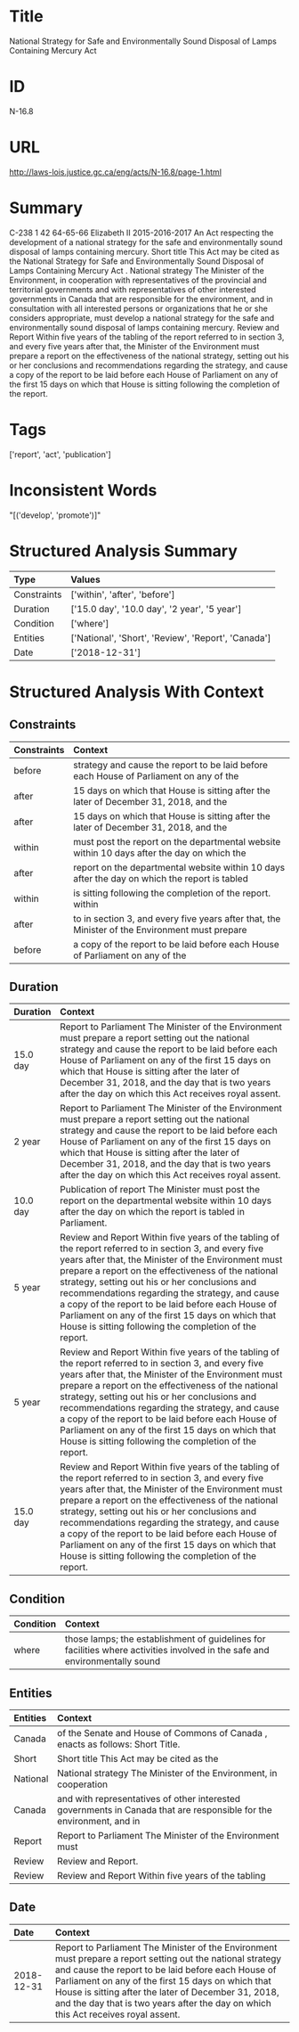 # Title
National Strategy for Safe and Environmentally Sound Disposal of Lamps Containing Mercury Act


# ID
N-16.8

# URL
http://laws-lois.justice.gc.ca/eng/acts/N-16.8/page-1.html


# Summary
C-238 1 42 64-65-66 Elizabeth II 2015-2016-2017 An Act respecting the development of a national strategy for the safe and environmentally sound disposal of lamps containing mercury.
Short title This Act may be cited as the  National Strategy for Safe and Environmentally Sound Disposal of Lamps Containing Mercury Act .
National strategy The Minister of the Environment, in cooperation with representatives of the provincial and territorial governments and with representatives of other interested governments in Canada that are responsible for the environment, and in consultation with all interested persons or organizations that he or she considers appropriate, must develop a national strategy for the safe and environmentally sound disposal of lamps containing mercury.
Review and Report Within five years of the tabling of the report referred to in section 3, and every five years after that, the Minister of the Environment must prepare a report on the effectiveness of the national strategy, setting out his or her conclusions and recommendations regarding the strategy, and cause a copy of the report to be laid before each House of Parliament on any of the first 15 days on which that House is sitting following the completion of the report.


# Tags
['report', 'act', 'publication']


# Inconsistent Words
"[('develop', 'promote')]"


# Structured Analysis Summary
| Type        | Values                                              |
|:------------|:----------------------------------------------------|
| Constraints | ['within', 'after', 'before']                       |
| Duration    | ['15.0 day', '10.0 day', '2 year', '5 year']        |
| Condition   | ['where']                                           |
| Entities    | ['National', 'Short', 'Review', 'Report', 'Canada'] |
| Date        | ['2018-12-31']                                      |


# Structured Analysis With Context
 


## Constraints
| Constraints   | Context                                                                                        |
|:--------------|:-----------------------------------------------------------------------------------------------|
| before        | strategy and cause the report to be laid before each House of Parliament on any of the         |
| after         | 15 days on which that House is sitting after the later of December 31, 2018, and the           |
| after         | 15 days on which that House is sitting after the later of December 31, 2018, and the           |
| within        | must post the report on the departmental website within 10 days after the day on which the     |
| after         | report on the departmental website within 10 days after the day on which the report is tabled  |
| within        | is sitting following the completion of the report. within                                      |
| after         | to in section 3, and every five years after that, the Minister of the Environment must prepare |
| before        | a copy of the report to be laid before each House of Parliament on any of the                  |


## Duration
| Duration   | Context                                                                                                                                                                                                                                                                                                                                                                                                                                                                                      |
|:-----------|:---------------------------------------------------------------------------------------------------------------------------------------------------------------------------------------------------------------------------------------------------------------------------------------------------------------------------------------------------------------------------------------------------------------------------------------------------------------------------------------------|
| 15.0 day   | Report to Parliament The Minister of the Environment must prepare a report setting out the national strategy and cause the report to be laid before each House of Parliament on any of the first 15 days on which that House is sitting after the later of December 31, 2018, and the day that is two years after the day on which this Act receives royal assent.                                                                                                                           |
| 2 year     | Report to Parliament The Minister of the Environment must prepare a report setting out the national strategy and cause the report to be laid before each House of Parliament on any of the first 15 days on which that House is sitting after the later of December 31, 2018, and the day that is two years after the day on which this Act receives royal assent.                                                                                                                           |
| 10.0 day   | Publication of report The Minister must post the report on the departmental website within 10 days after the day on which the report is tabled in Parliament.                                                                                                                                                                                                                                                                                                                                |
| 5 year     | Review and Report Within five years of the tabling of the report referred to in section 3, and every five years after that, the Minister of the Environment must prepare a report on the effectiveness of the national strategy, setting out his or her conclusions and recommendations regarding the strategy, and cause a copy of the report to be laid before each House of Parliament on any of the first 15 days on which that House is sitting following the completion of the report. |
| 5 year     | Review and Report Within five years of the tabling of the report referred to in section 3, and every five years after that, the Minister of the Environment must prepare a report on the effectiveness of the national strategy, setting out his or her conclusions and recommendations regarding the strategy, and cause a copy of the report to be laid before each House of Parliament on any of the first 15 days on which that House is sitting following the completion of the report. |
| 15.0 day   | Review and Report Within five years of the tabling of the report referred to in section 3, and every five years after that, the Minister of the Environment must prepare a report on the effectiveness of the national strategy, setting out his or her conclusions and recommendations regarding the strategy, and cause a copy of the report to be laid before each House of Parliament on any of the first 15 days on which that House is sitting following the completion of the report. |


## Condition
| Condition   | Context                                                                                                                     |
|:------------|:----------------------------------------------------------------------------------------------------------------------------|
| where       | those lamps; the establishment of guidelines for facilities where activities involved in the safe and environmentally sound |


## Entities
| Entities   | Context                                                                                                             |
|:-----------|:--------------------------------------------------------------------------------------------------------------------|
| Canada     | of the Senate and House of Commons of Canada , enacts as follows: Short Title.                                      |
| Short      | Short title This Act may be cited as the                                                                            |
| National   | National strategy The Minister of the Environment, in cooperation                                                   |
| Canada     | and with representatives of other interested governments in Canada that are responsible for the environment, and in |
| Report     | Report to Parliament The Minister of the Environment must                                                           |
| Review     | Review  and Report.                                                                                                 |
| Review     | Review and Report Within five years of the tabling                                                                  |


## Date
| Date       | Context                                                                                                                                                                                                                                                                                                                                                            |
|:-----------|:-------------------------------------------------------------------------------------------------------------------------------------------------------------------------------------------------------------------------------------------------------------------------------------------------------------------------------------------------------------------|
| 2018-12-31 | Report to Parliament The Minister of the Environment must prepare a report setting out the national strategy and cause the report to be laid before each House of Parliament on any of the first 15 days on which that House is sitting after the later of December 31, 2018, and the day that is two years after the day on which this Act receives royal assent. |


